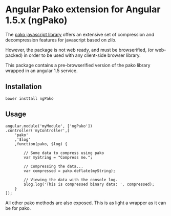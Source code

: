 # Angular Pako extension for Angular 1.5.x (ngPako)

The [pako javascript library](https://github.com/nodeca/pako) offers an extensive set of compression and decompression features for javascript based on zlib.

However, the package is not web ready, and must be browserified, (or web-packed) in order to be used with any client-side browser library.

This package contains a pre-browserified version of the pako library wrapped in an angular 1.5 service.

## Installation
```
bower insttall ngPako
```

## Usage
```
angular.module('myModule', ['ngPako'])
.controller('myController',[
    'pako'
    ,'$log'
    ,function(pako, $log) {

        // Some data to compress using pako
        var myString = "Compress me.";

        // Compressing the data...
        var compressed = pako.deflate(myString);

        // Viewing the data with the console log.
        $log.log('This is compressed binary data: ', compressed);
    }
]);
```

All other pako methods are also exposed. This is as light a wrapper as it can be for pako.
